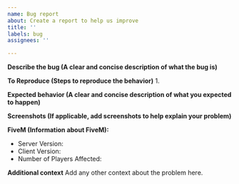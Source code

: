 ```yaml
---
name: Bug report
about: Create a report to help us improve
title: ''
labels: bug
assignees: ''

---
```


**Describe the bug (A clear and concise description of what the bug is)**

**To Reproduce (Steps to reproduce the behavior)**
1. 

**Expected behavior (A clear and concise description of what you expected to happen)**

**Screenshots (If applicable, add screenshots to help explain your problem)**

**FiveM (Information about FiveM):**
- Server Version:
- Client Version: 
- Number of Players Affected: 

**Additional context**
Add any other context about the problem here.
